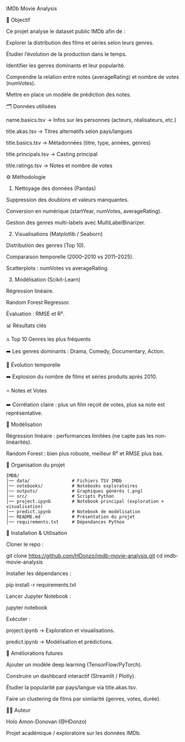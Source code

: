 IMDb Movie Analysis

🎯 Objectif

Ce projet analyse le dataset public IMDb afin de :

Explorer la distribution des films et séries selon leurs genres.

Étudier l’évolution de la production dans le temps.

Identifier les genres dominants et leur popularité.

Comprendre la relation entre notes (averageRating) et nombre de votes (numVotes).

Mettre en place un modèle de prédiction des notes.


🗂️ Données utilisées

name.basics.tsv → Infos sur les personnes (acteurs, réalisateurs, etc.)

title.akas.tsv → Titres alternatifs selon pays/langues

title.basics.tsv → Métadonnées (titre, type, années, genres)

title.principals.tsv → Casting principal

title.ratings.tsv → Notes et nombre de votes


⚙️ Méthodologie

1. Nettoyage des données (Pandas)

Suppression des doublons et valeurs manquantes.

Conversion en numérique (startYear, numVotes, averageRating).

Gestion des genres multi-labels avec MultiLabelBinarizer.

2. Visualisations (Matplotlib / Seaborn)

Distribution des genres (Top 10).

Comparaison temporelle (2000–2010 vs 2011–2025).

Scatterplots : numVotes vs averageRating.

3. Modélisation (Scikit-Learn)

Régression linéaire.

Random Forest Regressor.

Évaluation : RMSE et R².


📊 Résultats clés

🔝 Top 10 Genres les plus fréquents

➡️ Les genres dominants : Drama, Comedy, Documentary, Action.

📆 Évolution temporelle

➡️ Explosion du nombre de films et séries produits après 2010.

⭐ Notes et Votes

➡️ Corrélation claire : plus un film reçoit de votes, plus sa note est représentative.


🤖 Modélisation

Régression linéaire : performances limitées (ne capte pas les non-linéarités).

Random Forest : bien plus robuste, meilleur R² et RMSE plus bas.


📂 Organisation du projet

```
IMDB/
│── data/                # Fichiers TSV IMDb
│── notebooks/           # Notebooks exploratoires
│── outputs/             # Graphiques générés (.png)
│── src/                 # Scripts Python
│── project.ipynb        # Notebook principal (exploration + visualisation)
│── predict.ipynb        # Notebook de modélisation
│── README.md            # Présentation du projet
│── requirements.txt     # Dépendances Python
```



🚀 Installation & Utilisation

Cloner le repo :

git clone https://github.com/HDonzo/imdb-movie-analysis.git
cd imdb-movie-analysis


Installer les dépendances :


pip install -r requirements.txt


Lancer Jupyter Notebook :


jupyter notebook


Exécuter :


project.ipynb → Exploration et visualisations.

predict.ipynb → Modélisation et prédictions.


🔮 Améliorations futures

Ajouter un modèle deep learning (TensorFlow/PyTorch).

Construire un dashboard interactif (Streamlit / Plotly).

Étudier la popularité par pays/langue via title.akas.tsv.

Faire un clustering de films par similarité (genres, votes, durée).



👨‍💻 Auteur

Holo Amon-Donovan (@HDonzo)

Projet académique / exploratoire sur les données IMDb.
